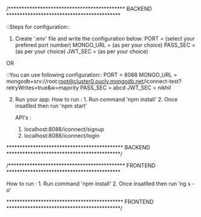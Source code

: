 /******************************************** BACKEND *******************************************

::Steps for configuration::
1. Create '.env' file and write the configuration below:
PORT = (select your prefered port number)
MONGO_URL = (as per your choice)
PASS_SEC = (as per your choice)
JWT_SEC = (as per your choice)

OR 

::You can use following configuration::
PORT = 8088
MONGO_URL = mongodb+srv://root:root@cluster0.ouclv.mongodb.net/iconnect-test?retryWrites=true&w=majority
PASS_SEC = abcd
JWT_SEC = nikhil

2. Run your app:
	How to run :
		1. Run command 'npm install'
		2. Once insatlled then run 'npm start'
		
	API's :
	1. localhost:8088/iconnect/signup
	2. localhost:8088/iconnect/login

******************************************** BACKEND *******************************************/



/******************************************** FRONTEND *******************************************

How to run :
		1. Run command 'npm install'
		2. Once insatlled then run 'ng s -o'

******************************************** FRONTEND *******************************************/
